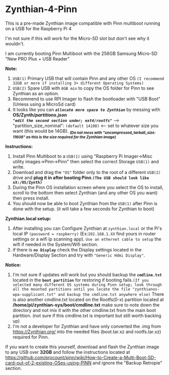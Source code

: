 # Zynthian-4-Pinn
This is a pre-made Zynthian image compatible with Pinn multiboot running on a USB for the Raspberry Pi 4

I'm not sure if this will work for the Micro-SD slot but don't see why it wouldn't.

I am currently booting Pinn Multiboot with the 256GB Samsung Micro-SD "New PRO Plus + USB Reader"


**Note:**

1. `USB(1)` Primary USB that will contain Pinn and any other OS `(I recommend 32GB or more if installing 3+ different Operating Systems)`
2. `USB(2)` Spare USB with `8GB min` to copy the OS folder for Pinn to see Zynthian as an option.
3. Recommend to use RPI Imager to flash the bootloader with "USB Boot" (Unless using a MicroSd card)
4. It looks like you can ***`allocate more space to Zynthian`*** by messing with **OS/Zynth/***partitions.json*****                          
***`"edit the second section under; ext4/rootfs"`*** --> "partition_size_nominal": `(default 14108)` <-- set to whatever size you want (this would be 14GB). <sub> ***(Do not mess with "uncompressed_tarball_size: 11608" as this is the size required for the Zynthian image)***<sub> 

**Instructions:**
1. Install Pinn Multiboot to a `USB(1)` using "Raspberry Pi Imager->Misc utility images->Pinn->Pinn" then select the correct Storage `USB(1)` and write.
2. Download and drag the `"OS"` folder only to the root of a different `USB(2)` drive and **plug it in after booting Pinn**.**`(The USB should look like xX:/OS/Zynth)`**
3. During the Pinn OS installation screen where you select the OS to install, scroll to the bottom then select Zynthian (and any other OS you want) then press install.
4. You should now be able to boot Zynthian from the `USB(1)` after Pinn is done with the setup. (it will take a few seconds for Zynthian to boot)

**Zynthian.local setup:**

1. After installing you can Configure Zynthian at `zynthian.local` or the Pi's local IP `(password = raspberry)` (Ex:`192.168.1.XX` find yours in router settings or a wifi ip scanning app). `Use an ethernet cable to setup` the wifi if needed in the System/Wifi section.
2. if there is **`no Display`** check the Display settings located in the Hardware/Display Section and try with `"Generic Hdmi Display"`.


**Notice:** 
1. I'm not sure if updates will work but you should backup the **`cmdline.txt`** located in the **`boot partition`** for restoring if booting fails.`(If you selected many different OS systems during Pinn setup; look through all the mounted partitions until you locate the file "zynthianos-wpa-supplicant.txt" and backup the cmdline.txt anywhere else)` There is also another cmdline.txt located on the Rootfs(0-x) partition located at **/home/pi/zynthian-sys/boot/cmdline.txt** make sure to note down the directory and not mix it with the other cmdline.txt from the main boot partition. (not sure if this cmdline.txt is important but still worth backing up)
2. I'm not a developer for Zynthian and have only converted the .img from https://Zynthian.org/ into the needed files (boot.tar.xz and rootfs.tar.xz) required for Pinn.

If you want to create this yourself, download and flash the Zynthian image to any USB over **32GB** and follow the instructions located at https://github.com/procount/pinn/wiki/How-to-Create-a-Multi-Boot-SD-card-out-of-2-existing-OSes-using-PINN and ignore the "Backup Retropie" section.
